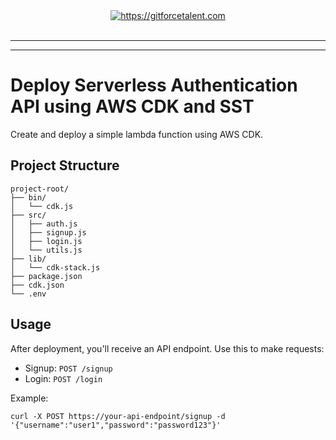 <div align="center">
	<a target="_blank" href="https://gitforcetalent.com">
        <picture>
            <source media="(prefers-color-scheme: dark)" srcset="https://gitforcetalent.com/_next/image?url=%2Fimages%2Flogo-light.png&w=1920&q=75">
            <source media="(prefers-color-scheme: light)" srcset="https://gitforcetalent.com/_next/image?url=%2Fimages%2Flogo.png&w=1920&q=75">
            <img alt="https://gitforcetalent.com" src="https://gitforcetalent.com/_next/image?url=%2Fimages%2Flogo.png">
        </picture>
	</a>
    <br />
    <br />
</div>

---

---

# Deploy Serverless Authentication API using AWS CDK and SST

Create and deploy a simple lambda function using AWS CDK.

## Project Structure

```
project-root/
├── bin/
│   └── cdk.js
├── src/
│   ├── auth.js
│   ├── signup.js
│   ├── login.js
│   └── utils.js
├── lib/
│   └── cdk-stack.js
├── package.json
├── cdk.json
└── .env
```

## Usage

After deployment, you'll receive an API endpoint. Use this to make requests:

- Signup: `POST /signup`
- Login: `POST /login`

Example:

```
curl -X POST https://your-api-endpoint/signup -d '{"username":"user1","password":"password123"}'
```
